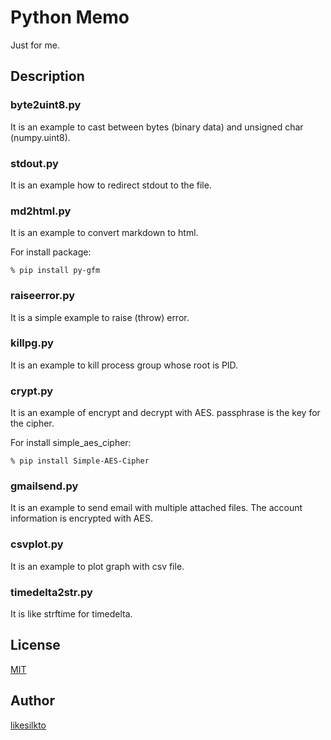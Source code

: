 Python Memo
====

Just for me.

## Description

### byte2uint8.py

It is an example to cast between bytes (binary data) and unsigned char (numpy.uint8).

### stdout.py

It is an example how to redirect stdout to the file.

### md2html.py

It is an example to convert markdown to html.

For install package:

```
% pip install py-gfm
```


### raiseerror.py

It is a simple example to raise (throw) error.

### killpg.py

It is an example to kill process group whose root is PID.

### crypt.py

It is an example of encrypt and decrypt with AES.
passphrase is the key for the cipher.

For install simple_aes_cipher:

```
% pip install Simple-AES-Cipher
```

### gmailsend.py

It is an example to send email with multiple attached files.
The account information is encrypted with AES.

### csvplot.py

It is an example to plot graph with csv file.

### timedelta2str.py

It is like strftime for timedelta.

## License

[MIT](https://github.com/likesilkto/python_memo/blob/master/LICENSE)

## Author

[likesilkto](https://github.com/likesilkto)
